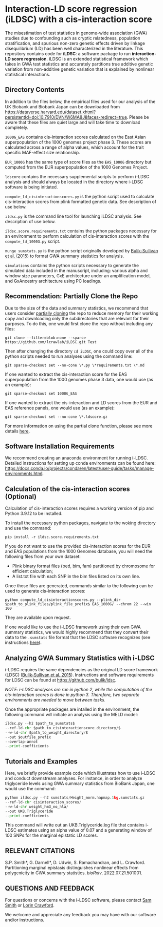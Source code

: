 # Interaction-LD score regression (iLDSC) with a cis-interaction score

The misestimation of test statistics in genome-wide association (GWA) studies due to confounding such as cryptic relatedness, population stratification, and spurious non-zero genetic effects driven by linkage disequilibrium (LD) has been well characterized in the literature. This repository contains code for **iLDSC**: a software package to run **interaction-LD score regression**. iLDSC is an extended statistical framework which takes in GWA test statistics and accurately partitions true additive genetic variation from non-additive genetic variation that is explained by nonlinear statistical interactions.

## Directory Contents
In addition to the files below, the empirical files used for our analysis of the UK Biobank and Biobank Japan can be downloaded from https://dataverse.harvard.edu/dataset.xhtml?persistentId=doi:10.7910/DVN/W6MA8J&faces-redirect=true. Please be aware that these files are quiet large and will take time to download completely. 

`1000G_EAS` contains cis-interaction scores calculated on the East Asian superpopulation of the 1000 genomes project phase 3. These scores are calculated across a range of alpha values, which account for the trait specific MAF-effect size relationship. 

`EUR_1000G` has the same type of score files as the `EAS_1000G` directory but computed from the EUR superpopulation of the 1000 Genomes Project.

`ldscore` contains the necessary supplemental scripts to perform i-LDSC analysis and should always be located in the directory where i-LDSC software is being initiated.

`compute_ld_cisinteractionscores.py` is the python script used to calculate cis-interaction scores from plink formatted genetic data. See description of use below.

`ildsc.py` is the command line tool for launching iLDSC analysis. See description of use below.

`ildsc.score.requirements.txt` contains the python packages necessary for an environment to perform calculation of cis-interaction scores with the `compute_ld_1000G.py` script.

`munge_sumstats.py` is the python script originally developed by [Bulik-Sullivan et al. (2015)](https://www.nature.com/articles/ng.3211) to format GWA summary statistics for analysis. 

`simulations` contains the python scripts necessary to generate the simulated data included in the manuscript, including: various alpha and window size parameters, GxE architecture under an amplification model, and GxAncestry architecture using PC loadings.

## Recommendation: Partially Clone the Repo

Due to the size of the data and summary statistics, we recommend that users consider [partially cloning](https://docs.gitlab.com/ee/topics/git/partial_clone.html) the repo to reduce memory for their working copy and downloading only the subdirectories that are relevant for their purposes. To do this, one would first clone the repo without including any files:

```git clone --filter=blob:none --sparse https://github.com/lcrawlab/iLDSC.git Test```

Then after changing the directory `cd iLDSC`, one could copy over all of the python scripts needed to run analyses using the command line:

```git sparse-checkout set --no-cone \*.py \*requirements.txt \*.md```

If one wanted to extract the cis-interaction score for the EAS superpopulation from the 1000 genomes phase 3 data, one would use (as an example):

```git sparse-checkout set 1000G_EAS```

If one wanted to extract the cis-interaction and LD scores from the EUR and EAS reference panels, one would use (as an example):

```git sparse-checkout set --no-cone \*.ldscore.gz```

For more information on using the partial clone function, please see more details [here](https://docs.gitlab.com/ee/topics/git/partial_clone.html).

## Software Installation Requirements

We recommend creating an anaconda environment for running i-LDSC. Detailed instructions for setting up conda environments can be found here: https://docs.conda.io/projects/conda/en/latest/user-guide/tasks/manage-environments.html.

## Calculation of the cis-interaction scores (Optional)

Calculation of cis-interaction scores requires a working version of pip and Python 3.9.12 to be installed.

To install the necessary python packages, navigate to the woking directory and use the command:

```pip install -r ildsc.score.requirements.txt```

If you do not want to use the provided cis-interaction scores for the EUR and EAS populations from the 1000 Genomes database, you will need the following files from your own dataset:

* Plink binary format files (bed, bim, fam) partitioned by chromosome for efficient calculation;
* A list.txt file with each SNP in the bim files listed on its own line.

Once those files are generated, commands similar to the following can be used to generate cis-interaction scores:

```python compute_ld_cisinteractionscores.py --plink_dir $path_to_plink_files/plink_file_prefix$ EAS_1000G/ --chrom 22 --win 100```

They are available upon request. 

If one would like to use the i-LDSC framework using their own GWA summary statistics, we would highly recommend that they convert their data to the `.sumstats` file format that the LDSC software recognizes (see instructions [here](https://github.com/bulik/ldsc/wiki/Heritability-and-Genetic-Correlation#reformatting-summary-statistics)).

## Analyzing GWA Summary Statistics with i-LDSC

i-LDSC requires the same dependencies as the original LD score framework (LDSC) ([Bulik-Sullivan et al. 2015](https://www.nature.com/articles/ng.3211)). Instructions and software requirements for LDSC can be found at https://github.com/bulik/ldsc. 

_NOTE: i-LDSC analyses are run in python 2, while the computation of the cis-interaction scores is done in python 3. Therefore, two separate environments are needed to move between tasks._

Once the appropriate packages are intalled in the environment, the following command will initiate an analysis using the MELD model:

```python 
ildsc.py --h2 $path_to_sumstats$ 
--ref-ld-chr $path_to_cisinteractionscore_directory/$ 
--w-ld-chr $path_to_weight_directory/$ 
--out $outfile_prefix 
--overlap-annot
--print-coefficients
```

 ## Tutorials and Examples
 
Here, we briefly provide example code which illustrates how to use i-LDSC and conduct downstream analyses.
For instance, in order to analyze triglyceride levels using GWA summary statistics from BioBank Japan, one would use the command:

```python 
python ildsc.py --h2 sumstats/Height_norm.hapmap.1kg.sumstats.gz
--ref-ld-chr cisinteraction_scores/
--w-ld-chr weight_hm3_no_hla/
--out UKB.Triglyceride
--print-coefficients
 ```

This command will write out an UKB.Triglyceride.log file that contains i-LDSC estimates using an alpha value of 0.07 and a generating window of 100 SNPs for the marginal epistatic LD scores.

 ## RELEVANT CITATIONS

S.P. Smith*, G. Darnell*, D. Udwin, S. Ramachandran, and L. Crawford. Partitioning marginal epistasis distinguishes nonlinear effects from polygenicity in GWA summary statistics. _bioRxiv_. 2022.07.21.501001.

## QUESTIONS AND FEEDBACK
For questions or concerns with the i-LDSC software, please contact [Sam Smith](mailto:samuel.smith@utexas.edu) or [Lorin Crawford](mailto:lcrawford@microsoft.com).

We welcome and appreciate any feedback you may have with our software and/or instructions. 
